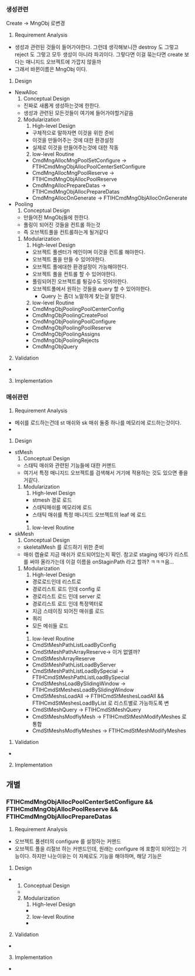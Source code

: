 ### 생성관련
Create -> MngObj 로변경
1. Requirement Analysis
+ 생성과 관련된 것들이 들어가야한다. 그런데 생각해보니깐 destroy 도 그렇고 reject 도 그렇고 모두 생성이 아니라 파괴이다. 그렇다면 이걸 묶는다면 create 보다는 매니지드 오브젝트에 가깝지 않을까
+ 그래서 바뀐이름은 MngObj 이다.
1. Design
+ NewAlloc
	1. Conceptual Design
	+ 진짜로 새롭게 생성하는것에 한한다.
	+ 생성과 관련된 모든것들이 여기에 들어가야할거같음
	2. Modularization
		1. High-level Design
		+ 구체적으로 말하자면 이것을 위한 준비
		+ 이것을 만들어주는 것에 대한 환경설정
		+ 실제로 이것을 만들어주는것에 대한 작동
		2. low-level Routine
		+ CmdMngAllocMngPoolSetConfigure -> FTIHCmdMngObjAllocPoolCenterSetConfigure
		+ CmdMngAllocMngPoolReserve -> FTIHCmdMngObjAllocPoolReserve
		+ CmdMngAllocPrepareDatas -> FTIHCmdMngObjAllocPrepareDatas
		+ CmdMngAllocOnGenerate -> FTIHCmdMngObjAllocOnGenerate
+ Pooling
	1. Conceptual Design
	+ 만들어진 MngObj들에 한한다.
	+ 풀링이 되어진 것들을 컨트롤 하는것
	+ 즉 오브젝트풀을 컨트롤하는게 될거같다
	1. Modularization
		1. High-level Design
		+ 오브젝트 풀센터가 메인이며 이것을 컨트롤 해야한다.
		+ 오브젝트 풀을 만들 수 있어야한다.
		+ 오브젝트 풀에대한 환경설정이 가능해야한다.
		+ 오브젝트 풀을 컨트롤 할 수 있어야한다.
		+ 풀링되어진 오브젝트를 튕길수도 잇어야한다.
		+ 오브젝트풀에서 원하는 것들을 query 할 수 있어야한다. 
			+ Query 는 좀더 노말하게 찾는걸 말한다. 
		2. low-level Routine
		+ CmdMngObjPoolingPoolCenterConfig
		+ CmdMngObjPoolingCreatePool
		+ CmdMngObjPoolingPoolConfigure
		+ CmdMngObjPoolingPoolReserve
		+ CmdMngObjPoolingAssigns
		+ CmdMngObjPoolingRejects
		+ CmdMngObjQuery
2. Validation
+ 
3. Implementation
### 메쉬관련
1. Requirement Analysis
+ 메쉬를 로드하는건데 st 매쉬와 sk 매쉬 둘중 하나를 메모리에 로드하는것이다.
+ 
1. Design
+ stMesh
	1. Conceptual Design
	+ 스태틱 매쉬와 관련된 기능들에 대한 커맨드
	+ 여기서 특정 매니지드 오브젝트를 검색해서 거기에 적용하는 것도 있으면 좋을거같다.
	1. Modularization
		1. High-level Design
		+ stmesh 경로 로드
		+ 스태틱매쉬를 메모리에 로드
		+ 스태틱 매쉬를 특정 매니지드 오브젝트의 leaf 에 로드
		+ 
		1. low-level Routine
+ skMesh
	1. Conceptual Design
	+ skeletalMesh 를 로드하기 위한 준비
	+ 매쉬 캡슐로 지금 매쉬가 로드되어있는지 확인. 참고로 staging 에다가 리스트를 써야 올라가는데 이걸 이름을 onStaginPath 라고 할까? ㅋㅋㅋ음...
	1. Modularization
		1. High-level Design
		+ 경로로드인데 리스트로
		+ 경로리스트 로드 인데 config 로
		+ 경로리스트 로드 인데 server 로
		+ 경로리스트 로드 인데 특정액터로 
		+ 지금 스테이징 되어진 매쉬를 로드
		+ 쿼리
		+ 모든 메쉬들 로드
		+ 
		1. low-level Routine
		+ CmdStMeshPathListLoadByConfig
		+ CmdStMeshPathArrayReserve-> 이거 없앨까?
		+ CmdStMeshArrayReserve
		+ CmdStMeshPathListLoadByServer
		+ CmdStMeshPathListLoadBySpecial -> FTIHCmdStMeshPathListLoadBySpecial
		+ CmdStMeshsLoadBySlidingWindow -> FTIHCmdStMeshesLoadBySlidingWindow
		+ CmdStMeshsLoadAll -> FTIHCmdStMeshesLoadAll && FTIHCmdStMeshesLoadByList 로 리스트별로 가능하도록 변
		+ CmdStMeshQuery -> FTIHCmdStMeshQuery
		+ CmdStMeshsModfiyMesh -> FTIHCmdStMeshModifyMeshes 로 통합
		+ CmdStMeshsModfiyMeshes -> FTIHCmdStMeshModifyMeshes
1. Validation
+ 
2. Implementation

## 개별
### FTIHCmdMngObjAllocPoolCenterSetConfigure && FTIHCmdMngObjAllocPoolReserve && FTIHCmdMngObjAllocPrepareDatas
1. Requirement Analysis
+ 오브젝트 풀센터의 configure 를 설정하는 커맨드
+ 오브젝트 풀을 리절브 하는 커맨드인데, 원래는 configure  에 포함이 되어있는 기능이다. 하지만 나눈이유는 이 자체로도 기능을 해야하며, 해당 기능은 
1. Design
+  
	1. Conceptual Design
	+ 
	2. Modularization
		1. High-level Design
		+ 
		2. low-level Routine
		+ 
2. Validation
+ 
3. Implementation
+ 